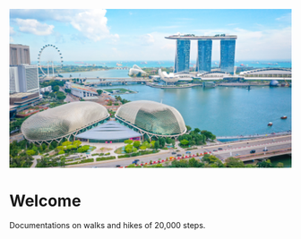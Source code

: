 [![Photo of Singapore by Meriç Dağlı](profile/gbb.jpg "Photo of Singapore by Meriç Dağlı")](https://unsplash.com/photos/Uii70ORiFPE)

# Welcome
Documentations on walks and hikes of 20,000 steps.
